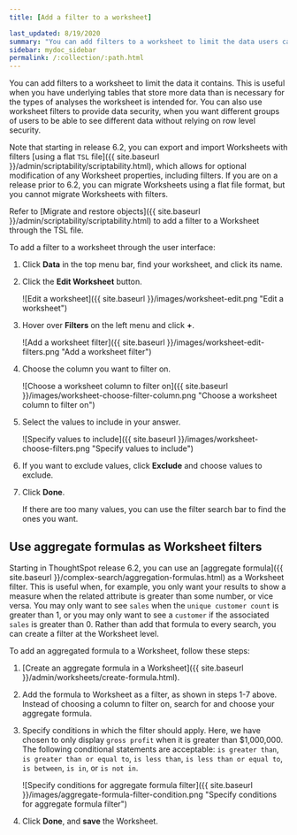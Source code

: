```yaml
---
title: [Add a filter to a worksheet]

last_updated: 8/19/2020
summary: "You can add filters to a worksheet to limit the data users can access from the worksheet."
sidebar: mydoc_sidebar
permalink: /:collection/:path.html
---
```

You can add filters to a worksheet to limit the data it contains. This is useful when you have underlying tables that store more data than is necessary for the types of analyses the worksheet is intended for. You can also use worksheet filters to provide data security, when you want different groups of users to be able to see different data without relying on row level security.

Note that starting in release 6.2, you can export and import Worksheets with filters [using a flat `TSL` file]({{ site.baseurl }}/admin/scriptability/scriptability.html), which allows for optional modification of any Worksheet properties, including filters. If you are on a release prior to 6.2, you can migrate Worksheets using a flat file format, but you cannot migrate Worksheets with filters.

Refer to [Migrate and restore objects]({{ site.baseurl }}/admin/scriptability/scriptability.html) to add a filter to a Worksheet through the TSL file.

To add a filter to a worksheet through the user interface:

1. Click **Data** in the top menu bar, find your worksheet, and click its name.

2. Click the **Edit Worksheet** button.

     ![Edit a worksheet]({{ site.baseurl }}/images/worksheet-edit.png "Edit a worksheet")

3. Hover over **Filters** on the left menu and click **+**.

     ![Add a worksheet filter]({{ site.baseurl }}/images/worksheet-edit-filters.png "Add a worksheet filter")

4. Choose the column you want to filter on.

     ![Choose a worksheet column to filter on]({{ site.baseurl }}/images/worksheet-choose-filter-column.png "Choose a worksheet column to filter on")

5. Select the values to include in your answer.

     ![Specify values to include]({{ site.baseurl }}/images/worksheet-choose-filters.png "Specify values to include")

6. If you want to exclude values, click **Exclude** and choose values to exclude.

7. Click **Done**.

   If there are too many values, you can use the filter search bar to find the ones you want.

## Use aggregate formulas as Worksheet filters
Starting in ThoughtSpot release 6.2, you can use an [aggregate formula]({{ site.baseurl }}/complex-search/aggregation-formulas.html) as a Worksheet filter. This is useful when, for example, you only want your results to show a measure when the related attribute is greater than some number, or vice versa. You may only want to see `sales` when the `unique customer count` is greater than 1, or you may only want to see a `customer` if the associated `sales` is greater than 0. Rather than add that formula to every search, you can create a filter at the Worksheet level.

To add an aggregated formula to a Worksheet, follow these steps:
1. [Create an aggregate formula in a Worksheet]({{ site.baseurl }}/admin/worksheets/create-formula.html).
2. Add the formula to Worksheet as a filter, as shown in steps 1-7 above. Instead of choosing a column to filter on, search for and choose your aggregate formula.
3. Specify conditions in which the filter should apply. Here, we have chosen to only display `gross profit` when it is greater than $1,000,000. The following conditional statements are acceptable: `is greater than`, `is greater than or equal to`, `is less than`, `is less than or equal to`, `is between`, `is in`, or `is not in`.

    ![Specify conditions for aggregate formula filter]({{ site.baseurl }}/images/aggregate-formula-filter-condition.png "Specify conditions for aggregate formula filter")

4. Click **Done**, and **save** the Worksheet.
